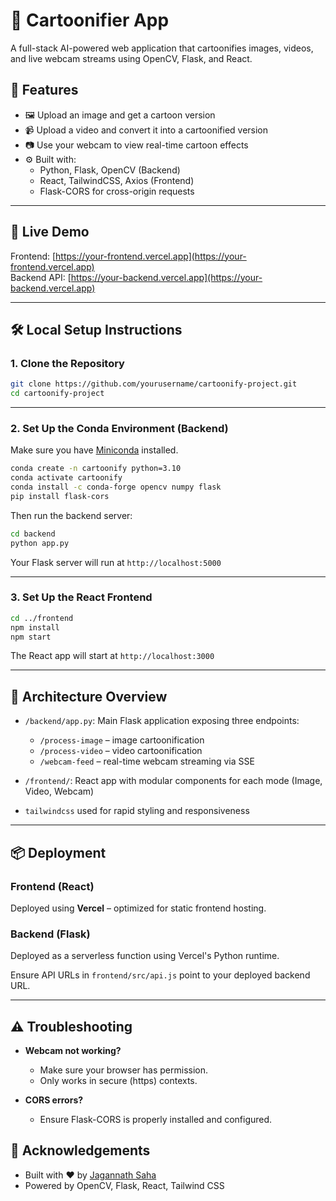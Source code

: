 # 🎨 Cartoonifier App

A full-stack AI-powered web application that cartoonifies images, videos, and live webcam streams using OpenCV, Flask, and React.

## 🌟 Features

- 🖼️ Upload an image and get a cartoon version
- 📹 Upload a video and convert it into a cartoonified version
- 📷 Use your webcam to view real-time cartoon effects
- ⚙️ Built with:
  - Python, Flask, OpenCV (Backend)
  - React, TailwindCSS, Axios (Frontend)
  - Flask-CORS for cross-origin requests

---

## 🚀 Live Demo

Frontend: [https://your-frontend.vercel.app](https://your-frontend.vercel.app)  
Backend API: [https://your-backend.vercel.app](https://your-backend.vercel.app)

---

## 🛠️ Local Setup Instructions

### 1. Clone the Repository

```bash
git clone https://github.com/yourusername/cartoonify-project.git
cd cartoonify-project
```

---

### 2. Set Up the Conda Environment (Backend)

Make sure you have [Miniconda](https://docs.conda.io/en/latest/miniconda.html) installed.

```bash
conda create -n cartoonify python=3.10
conda activate cartoonify
conda install -c conda-forge opencv numpy flask
pip install flask-cors
```

Then run the backend server:

```bash
cd backend
python app.py
```

Your Flask server will run at `http://localhost:5000`

---

### 3. Set Up the React Frontend

```bash
cd ../frontend
npm install
npm start
```

The React app will start at `http://localhost:3000`

---

## 🧠 Architecture Overview

- `/backend/app.py`: Main Flask application exposing three endpoints:
  - `/process-image` – image cartoonification
  - `/process-video` – video cartoonification
  - `/webcam-feed` – real-time webcam streaming via SSE

- `/frontend/`: React app with modular components for each mode (Image, Video, Webcam)

- `tailwindcss` used for rapid styling and responsiveness

---

## 📦 Deployment

### Frontend (React)
Deployed using **Vercel** – optimized for static frontend hosting.

### Backend (Flask)
Deployed as a serverless function using Vercel's Python runtime.

Ensure API URLs in `frontend/src/api.js` point to your deployed backend URL.

---

## ⚠️ Troubleshooting

- **Webcam not working?**
  - Make sure your browser has permission.
  - Only works in secure (https) contexts.

- **CORS errors?**
  - Ensure Flask-CORS is properly installed and configured.




## 🙌 Acknowledgements

- Built with ❤️ by [Jagannath Saha](https://github.com/jagannathsaha-4)
- Powered by OpenCV, Flask, React, Tailwind CSS
